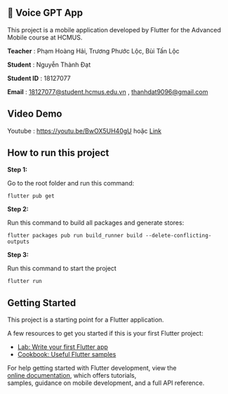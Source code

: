 ## 🛫 Voice GPT App

This project is a mobile application developed by Flutter for the Advanced Mobile course at HCMUS.

**Teacher** : Phạm Hoàng Hải, Trương Phước Lộc, Bùi Tấn Lộc

**Student** : Nguyễn Thành Đạt

**Student ID** : 18127077

**Email** : [18127077@student.hcmus.edu.vn](mailto:18127077@student.hcmus.edu.vn) , [thanhdat9096@gmail.com](mailto:thanhdat9096@gmail.com) 

## Video Demo

Youtube : https://youtu.be/BwOX5UH40gU hoặc [Link](https://youtu.be/BwOX5UH40gU)

## How to run this project

**Step 1:**

Go to the root folder and run this command:

```plaintext
flutter pub get
```

**Step 2:**

Run this command to build all packages and generate stores:

```plaintext
flutter packages pub run build_runner build --delete-conflicting-outputs
```

**Step 3:**

Run this command to start the project

```plaintext
flutter run
```

## Getting Started

This project is a starting point for a Flutter application.

A few resources to get you started if this is your first Flutter project:

*   [Lab: Write your first Flutter app](https://docs.flutter.dev/get-started/codelab)
*   [Cookbook: Useful Flutter samples](https://docs.flutter.dev/cookbook)

For help getting started with Flutter development, view the  
[online documentation](https://docs.flutter.dev/), which offers tutorials,  
samples, guidance on mobile development, and a full API reference.
